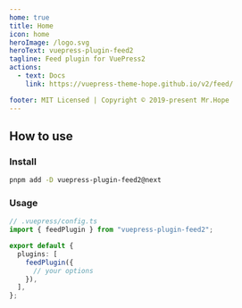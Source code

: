 ```yaml
---
home: true
title: Home
icon: home
heroImage: /logo.svg
heroText: vuepress-plugin-feed2
tagline: Feed plugin for VuePress2
actions:
  - text: Docs
    link: https://vuepress-theme-hope.github.io/v2/feed/

footer: MIT Licensed | Copyright © 2019-present Mr.Hope
---
```


## How to use

### Install

```bash
pnpm add -D vuepress-plugin-feed2@next
```

### Usage

```ts
// .vuepress/config.ts
import { feedPlugin } from "vuepress-plugin-feed2";

export default {
  plugins: [
    feedPlugin({
      // your options
    }),
  ],
};
```
